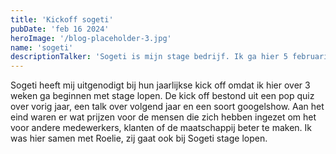 ```yaml
---
title: 'Kickoff sogeti'
pubDate: 'feb 16 2024'
heroImage: '/blog-placeholder-3.jpg'
name: 'sogeti'
descriptionTalker: 'Sogeti is mijn stage bedrijf. Ik ga hier 5 februari beginnen met stage lopen. Het is een groot bedrijf dat voor andere bedrijven hun processen automatiseerd.'
---
```


Sogeti heeft mij uitgenodigt bij hun jaarlijkse kick off omdat ik hier over 3 weken ga beginnen met stage lopen. 
De kick off bestond uit een pop quiz over vorig jaar, een talk over volgend jaar en een soort googelshow. Aan het eind waren er wat prijzen voor de mensen die zich hebben ingezet om het voor andere medewerkers, klanten of de maatschappij beter te maken.
Ik was hier samen met Roelie, zij gaat ook bij Sogeti stage lopen. 